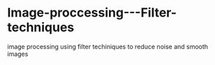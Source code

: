 # Image-proccessing---Filter-techniques
image processing using filter techiniques to reduce noise and smooth images
